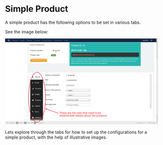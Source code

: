 # Simple Product

A simple product has the following options to be set in various tabs.

See the image below:

![Simple Product](product_simple.png)

Lets explore through the tabs for how to set up the configurations for a simple product, with the help of illustrative images.
